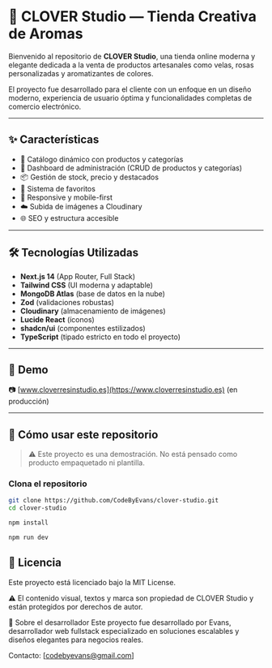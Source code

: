 # 🌸 CLOVER Studio — Tienda Creativa de Aromas

Bienvenido al repositorio de **CLOVER Studio**, una tienda online moderna y elegante dedicada a la venta de productos artesanales como velas, rosas personalizadas y aromatizantes de colores.

El proyecto fue desarrollado para el cliente con un enfoque en un diseño moderno, experiencia de usuario óptima y funcionalidades completas de comercio electrónico.

---

## ✨ Características

- 🎨 Catálogo dinámico con productos y categorías
- 🛒 Dashboard de administración (CRUD de productos y categorías)
- 📦 Gestión de stock, precio y destacados
- 💖 Sistema de favoritos
- 📱 Responsive y mobile-first
- ☁️ Subida de imágenes a Cloudinary
- 🌐 SEO y estructura accesible

---

## 🛠️ Tecnologías Utilizadas

- **Next.js 14** (App Router, Full Stack)
- **Tailwind CSS** (UI moderna y adaptable)
- **MongoDB Atlas** (base de datos en la nube)
- **Zod** (validaciones robustas)
- **Cloudinary** (almacenamiento de imágenes)
- **Lucide React** (íconos)
- **shadcn/ui** (componentes estilizados)
- **TypeScript** (tipado estricto en todo el proyecto)

---

## 🚀 Demo

📷 [www.cloverresinstudio.es](https://www.cloverresinstudio.es) (en producción)

---

## 🔧 Cómo usar este repositorio

> ⚠️ Este proyecto es una demostración. No está pensado como producto empaquetado ni plantilla.

### Clona el repositorio

```bash
git clone https://github.com/CodeByEvans/clover-studio.git
cd clover-studio

npm install

npm run dev
````

## 📄 Licencia
Este proyecto está licenciado bajo la MIT License.

⚠️ El contenido visual, textos y marca son propiedad de CLOVER Studio y están protegidos por derechos de autor.

🙋 Sobre el desarrollador
Este proyecto fue desarrollado por Evans, desarrollador web fullstack especializado en soluciones escalables y diseños elegantes para negocios reales.

Contacto: [codebyevans@gmail.com]
